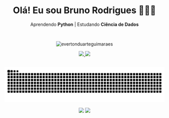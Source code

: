 <div align="center">
  <h1> Olá! Eu sou Bruno Rodrigues 🙋🏻‍♂️ </h1>
  
Aprendendo **Python** | Estudando **Ciência de Dados**
  
</div><br>
<p align="center"> <img src="https://komarev.com/ghpvc/?username=brunodatac&label=Profile%20views&color=0e75b6&style=flat" alt="evertonduarteguimaraes" /> </p>

<div align="center">
  <a href="https://github.com/brunodatac">
  <img height="180em" src="https://github-readme-stats.vercel.app/api?username=brunodatac&show_icons=true&theme=github_dark&include_all_commits=true&count_private=true"/>
  <img height="117em" src="https://github-readme-stats.vercel.app/api/top-langs/?username=brunodatac&layout=compact&langs_count=7&theme=github_dark"/>
</div>

<div align="center"><br>

   ![Snake animation](https://github.com/brunodatac/brunodatac/blob/output/github-contribution-grid-snake.svg)
  
<!-- <a href="https://discord.gg/wagxzStdcR" target="_blank"><img align="center" src="https://img.shields.io/badge/Discord-7289DA?style=for-the-badge&logo=discord&logoColor=white" target="_blank"></a> -->
  <a href = "mailto:brunorb.dev@gmail.com"><img align="center" src="https://img.shields.io/badge/-Gmail-%23333?style=for-the-badge&logo=gmail&logoColor=white" target="_blank"></a>
  <a href="https://www.linkedin.com/in/bruno-rodrigues-40b555232/" target="_blank"><img align="center" src="https://img.shields.io/badge/-LinkedIn-%230077B5?style=for-the-badge&logo=linkedin&logoColor=white" target="_blank"></a>
 
</div>
